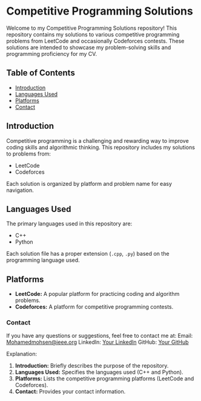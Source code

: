 # Competitive Programming Solutions

Welcome to my Competitive Programming Solutions repository! This repository contains my solutions to various competitive programming problems from LeetCode and occasionally Codeforces contests. These solutions are intended to showcase my problem-solving skills and programming proficiency for my CV.

## Table of Contents

- [Introduction](#introduction)
- [Languages Used](#languages-used)
- [Platforms](#platforms)
- [Contact](#contact)

## Introduction

Competitive programming is a challenging and rewarding way to improve coding skills and algorithmic thinking. This repository includes my solutions to problems from:
- LeetCode
- Codeforces

Each solution is organized by platform and problem name for easy navigation.

## Languages Used

The primary languages used in this repository are:
- C++
- Python

Each solution file has a proper extension (`.cpp`, `.py`) based on the programming language used.

## Platforms

- **LeetCode:** A popular platform for practicing coding and algorithm problems.
- **Codeforces:** A platform for competitive programming contests.

### Contact

If you have any questions or suggestions, feel free to contact me at:
    Email: Mohamedmohsen@ieee.org
    LinkedIn: [Your LinkedIn](https://www.linkedin.com/in/mohamed-mohsen-136bbb293/)
    GitHub: [Your GitHub](https://github.com/Mohamedmohsen179/)

    
 Explanation:
1. **Introduction:** Briefly describes the purpose of the repository.
2. **Languages Used:** Specifies the languages used (C++ and Python).
3. **Platforms:** Lists the competitive programming platforms (LeetCode and Codeforces).
8. **Contact:** Provides your contact information.





















